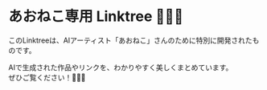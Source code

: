 # あおねこ専用 Linktree 🎉🐱✨

このLinktreeは、AIアーティスト「あおねこ」さんのために特別に開発されたものです。

AIで生成された作品やリンクを、わかりやすく美しくまとめています。  
ぜひご覧ください！🐾😺🎨